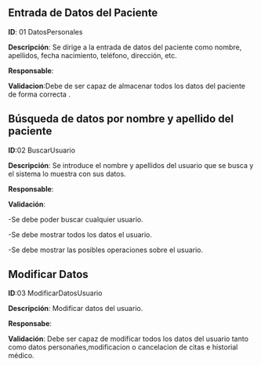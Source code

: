 ## Entrada de Datos del Paciente 

**ID**: 01 DatosPersonales

**Descripción**: Se dirige a la entrada de datos del paciente como nombre, apellidos, fecha nacimiento, teléfono, dirección, etc.

**Responsable**: 

**Validacion**:Debe de ser capaz de almacenar todos los datos del paciente de forma correcta .


## Búsqueda de datos por nombre y apellido del paciente

**ID**:02 BuscarUsuario

**Descripción**: Se introduce el nombre y apellidos del usuario que se busca y el sistema lo muestra con sus datos.

**Responsable**: 

**Validación**:

-Se debe poder buscar cualquier usuario.

-Se debe mostrar todos los datos el usuario.

-Se debe mostrar las posibles operaciones sobre el usuario.


## Modificar Datos 

**ID**:03 ModificarDatosUsuario

**Descripción**: Modificar datos del usuario.

**Responsabe**:

**Validación**:
 Debe ser capaz de modificar todos los datos del usuario tanto como datos personañes,modificacion o cancelacion de citas e 
historial médico.
